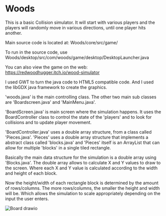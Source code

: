 # Woods

This is a basic Collision simulator. It will start with various players and the players will randomly move in various directions, until one player hits another.

Main source code is located at: Woods/core/src/game/

To run in the source code, use Woods/desktop/src/com/woods/game/desktop/DesktopLauncher.java

You can also view the game on the web: https://redwoodhugger.itch.io/wood-simulator

I used GWT to turn the java code to HTML5 compatible code. And I used the libGDX java framework to create the graphics.

'woods.java' is the main controlling class. The other two main sub classes are 'Boardscreen.java' and 'MainMenu.java'.

'BoardScreen.java' is main screen where the simulation happens. It uses the BoardController class to control the state of the 'players' and to look for collisions and to update player movement.

'BoardController.java' uses a double array structure, from a class called 'Pieces.java'. 'Pieces' uses a double array structure that implements a abstract class called 'blocks.java' and 'Pieces' itself is an ArrayList that can allow for multiple 'blocks' in a single tiled rectangle.

Basically the main data structure for the simulation is a double array using 'Blocks.java'. The double array allows to calculate X and Y values to draw to the screen. Where each X and Y value is calculated according to the width and height of each block.

Now the height/width of each rectangle block is determined by the amount of rows/columns. The more rows/columns, the smaller the height and width will be. Which allows the simulation to scale appropriately depending on the input the user enters.

![Board drawio](https://user-images.githubusercontent.com/37820285/134810709-088773ad-7679-402b-89ea-f42ff017a24d.png)
